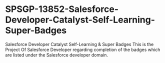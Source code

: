 # SPSGP-13852-Salesforce-Developer-Catalyst-Self-Learning-Super-Badges
Salesforce Developer Catalyst Self-Learning &amp; Super Badges
This is the Project Of Salesforce Developer regarding completion of the badges which are listed under the Salesforce developer domain.
